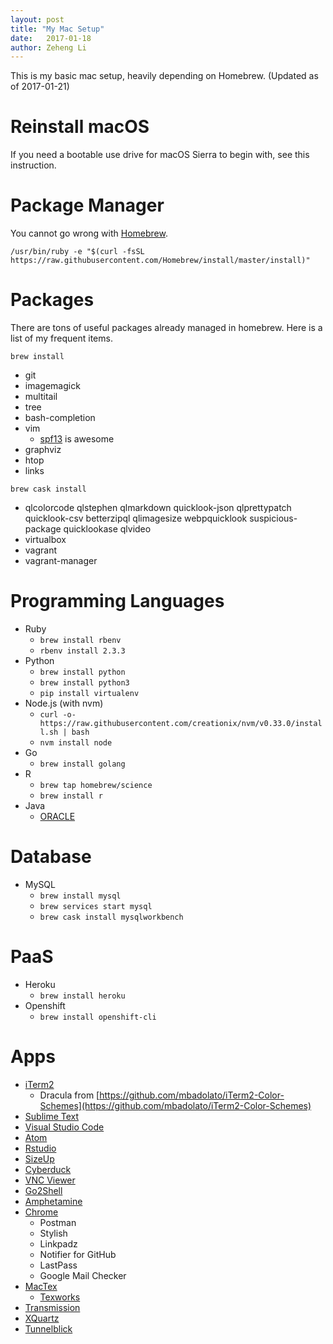 ```yaml
---
layout: post
title: "My Mac Setup"
date:   2017-01-18
author: Zeheng Li
---
```


This is my basic mac setup, heavily depending on Homebrew. (Updated as of 2017-01-21)

# Reinstall macOS

If you need a bootable use drive for macOS Sierra to begin with, see this instruction.

<script src="https://gist.github.com/zehengl/78882986e17766240653052adb9be0a0.js"></script>

# Package Manager

You cannot go wrong with [Homebrew](http://brew.sh/).

```/usr/bin/ruby -e "$(curl -fsSL https://raw.githubusercontent.com/Homebrew/install/master/install)"```

# Packages

There are tons of useful packages already managed in homebrew. Here is a list of my frequent items.

```brew install```

* git
* imagemagick
* multitail
* tree
* bash-completion
* vim
	* [spf13](https://github.com/spf13/spf13-vim) is awesome
* graphviz
* htop
* links

```brew cask install```

* qlcolorcode qlstephen qlmarkdown quicklook-json qlprettypatch quicklook-csv betterzipql qlimagesize webpquicklook suspicious-package quicklookase qlvideo
* virtualbox
* vagrant
* vagrant-manager

# Programming Languages

* Ruby
	* ```brew install rbenv```
	* ```rbenv install 2.3.3```
* Python
	* ```brew install python```
	* ```brew install python3```
	* ```pip install virtualenv```
* Node.js (with nvm)
	* ```curl -o- https://raw.githubusercontent.com/creationix/nvm/v0.33.0/install.sh | bash```
	* ```nvm install node```
* Go
	* ```brew install golang```
* R
	* ```brew tap homebrew/science```
	* ```brew install r```
* Java
	* [ORACLE](http://www.oracle.com/technetwork/java/javase/downloads/index.html)

# Database

* MySQL
	* ```brew install mysql```
	* ```brew services start mysql```
	* ```brew cask install mysqlworkbench```

# PaaS

* Heroku
	* ```brew install heroku```
* Openshift
	* ```brew install openshift-cli```

# Apps

* [iTerm2](https://www.iterm2.com/downloads.html)
	* Dracula from [https://github.com/mbadolato/iTerm2-Color-Schemes](https://github.com/mbadolato/iTerm2-Color-Schemes)
* [Sublime Text](https://www.sublimetext.com/)
* [Visual Studio Code](https://code.visualstudio.com/)
* [Atom](https://atom.io/)
* [Rstudio](https://www.rstudio.com/)
* [SizeUp](http://www.irradiatedsoftware.com/sizeup/)
* [Cyberduck](https://cyberduck.io/)
* [VNC Viewer](https://www.realvnc.com/download/viewer/)
* [Go2Shell](http://zipzapmac.com/go2shell)
* [Amphetamine](https://itunes.apple.com/ca/app/amphetamine/id937984704)
* [Chrome](https://www.google.com/chrome/)
	* Postman
	* Stylish
	* Linkpadz
	* Notifier for GitHub
	* LastPass
	* Google Mail Checker
* [MacTex](https://tug.org/mactex/)
	* [Texworks](https://github.com/TeXworks/texworks)
* [Transmission](https://transmissionbt.com/)
* [XQuartz](https://www.xquartz.org/)
* [Tunnelblick](https://tunnelblick.net/)
